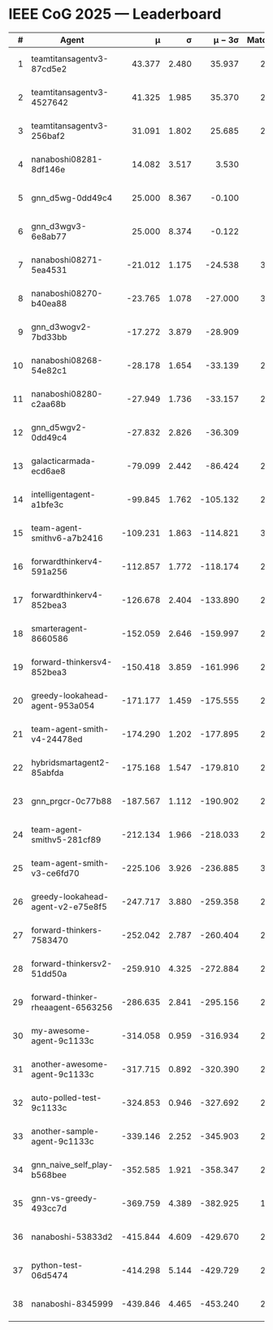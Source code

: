# IEEE CoG 2025 — Leaderboard

| # | Agent | μ | σ | μ − 3σ | Matches | Updated |
|---:|---|---:|---:|---:|---:|---|
| 1 | teamtitansagentv3-87cd5e2 | 43.377 | 2.480 | 35.937 | 2580 | 2025-08-29 07:44 |
| 2 | teamtitansagentv3-4527642 | 41.325 | 1.985 | 35.370 | 2780 | 2025-08-29 07:44 |
| 3 | teamtitansagentv3-256baf2 | 31.091 | 1.802 | 25.685 | 2960 | 2025-08-29 07:44 |
| 4 | nanaboshi08281-8df146e | 14.082 | 3.517 | 3.530 | 70 | 2025-08-29 07:44 |
| 5 | gnn_d5wg-0dd49c4 | 25.000 | 8.367 | -0.100 | 80 | 2025-08-29 07:44 |
| 6 | gnn_d3wgv3-6e8ab77 | 25.000 | 8.374 | -0.122 | 98 | 2025-08-29 07:44 |
| 7 | nanaboshi08271-5ea4531 | -21.012 | 1.175 | -24.538 | 3140 | 2025-08-29 07:44 |
| 8 | nanaboshi08270-b40ea88 | -23.765 | 1.078 | -27.000 | 3140 | 2025-08-29 07:44 |
| 9 | gnn_d3wogv2-7bd33bb | -17.272 | 3.879 | -28.909 | 108 | 2025-08-29 07:44 |
| 10 | nanaboshi08268-54e82c1 | -28.178 | 1.654 | -33.139 | 2840 | 2025-08-29 07:44 |
| 11 | nanaboshi08280-c2aa68b | -27.949 | 1.736 | -33.157 | 2520 | 2025-08-29 07:44 |
| 12 | gnn_d5wgv2-0dd49c4 | -27.832 | 2.826 | -36.309 | 100 | 2025-08-29 07:44 |
| 13 | galacticarmada-ecd6ae8 | -79.099 | 2.442 | -86.424 | 2920 | 2025-08-29 07:44 |
| 14 | intelligentagent-a1bfe3c | -99.845 | 1.762 | -105.132 | 2620 | 2025-08-29 07:44 |
| 15 | team-agent-smithv6-a7b2416 | -109.231 | 1.863 | -114.821 | 3060 | 2025-08-29 07:44 |
| 16 | forwardthinkerv4-591a256 | -112.857 | 1.772 | -118.174 | 2513 | 2025-08-29 07:44 |
| 17 | forwardthinkerv4-852bea3 | -126.678 | 2.404 | -133.890 | 2147 | 2025-08-29 07:44 |
| 18 | smarteragent-8660586 | -152.059 | 2.646 | -159.997 | 2118 | 2025-08-29 07:44 |
| 19 | forward-thinkersv4-852bea3 | -150.418 | 3.859 | -161.996 | 2345 | 2025-08-29 07:44 |
| 20 | greedy-lookahead-agent-953a054 | -171.177 | 1.459 | -175.555 | 2654 | 2025-08-29 07:44 |
| 21 | team-agent-smith-v4-24478ed | -174.290 | 1.202 | -177.895 | 2658 | 2025-08-29 07:44 |
| 22 | hybridsmartagent2-85abfda | -175.168 | 1.547 | -179.810 | 2577 | 2025-08-29 07:44 |
| 23 | gnn_prgcr-0c77b88 | -187.567 | 1.112 | -190.902 | 2710 | 2025-08-29 07:44 |
| 24 | team-agent-smithv5-281cf89 | -212.134 | 1.966 | -218.033 | 2800 | 2025-08-29 07:44 |
| 25 | team-agent-smith-v3-ce6fd70 | -225.106 | 3.926 | -236.885 | 3218 | 2025-08-29 07:44 |
| 26 | greedy-lookahead-agent-v2-e75e8f5 | -247.717 | 3.880 | -259.358 | 2626 | 2025-08-29 07:44 |
| 27 | forward-thinkers-7583470 | -252.042 | 2.787 | -260.404 | 2720 | 2025-08-29 07:44 |
| 28 | forward-thinkersv2-51dd50a | -259.910 | 4.325 | -272.884 | 2524 | 2025-08-29 07:44 |
| 29 | forward-thinker-rheaagent-6563256 | -286.635 | 2.841 | -295.156 | 2524 | 2025-08-29 07:44 |
| 30 | my-awesome-agent-9c1133c | -314.058 | 0.959 | -316.934 | 2740 | 2025-08-29 07:44 |
| 31 | another-awesome-agent-9c1133c | -317.715 | 0.892 | -320.390 | 2400 | 2025-08-29 07:44 |
| 32 | auto-polled-test-9c1133c | -324.853 | 0.946 | -327.692 | 2900 | 2025-08-29 07:44 |
| 33 | another-sample-agent-9c1133c | -339.146 | 2.252 | -345.903 | 2920 | 2025-08-29 07:44 |
| 34 | gnn_naive_self_play-b568bee | -352.585 | 1.921 | -358.347 | 2340 | 2025-08-29 07:44 |
| 35 | gnn-vs-greedy-493cc7d | -369.759 | 4.389 | -382.925 | 1920 | 2025-08-29 07:44 |
| 36 | nanaboshi-53833d2 | -415.844 | 4.609 | -429.670 | 2140 | 2025-08-29 07:44 |
| 37 | python-test-06d5474 | -414.298 | 5.144 | -429.729 | 2690 | 2025-08-29 07:44 |
| 38 | nanaboshi-8345999 | -439.846 | 4.465 | -453.240 | 2200 | 2025-08-29 07:44 |
